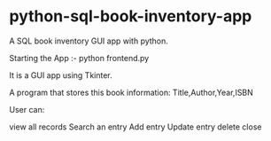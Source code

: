 # python-sql-book-inventory-app
A SQL book inventory GUI app with python.


Starting the App :- python frontend.py

It is a GUI app using Tkinter.

A program that stores this book information:
Title,Author,Year,ISBN

User can:

view all records
Search an entry
Add entry
Update entry
delete 
close 

